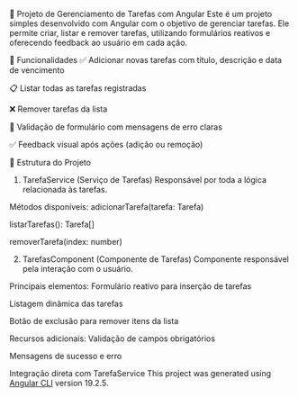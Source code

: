 📝 Projeto de Gerenciamento de Tarefas com Angular
Este é um projeto simples desenvolvido com Angular com o objetivo de gerenciar tarefas. Ele permite criar, listar e remover tarefas, utilizando formulários reativos e oferecendo feedback ao usuário em cada ação.

📌 Funcionalidades
✅ Adicionar novas tarefas com título, descrição e data de vencimento

📋 Listar todas as tarefas registradas

❌ Remover tarefas da lista

🧾 Validação de formulário com mensagens de erro claras

✅ Feedback visual após ações (adição ou remoção)

🧠 Estrutura do Projeto
1. TarefaService (Serviço de Tarefas)
Responsável por toda a lógica relacionada às tarefas.

Métodos disponíveis:
adicionarTarefa(tarefa: Tarefa)

listarTarefas(): Tarefa[]

removerTarefa(index: number)

2. TarefasComponent (Componente de Tarefas)
Componente responsável pela interação com o usuário.

Principais elementos:
Formulário reativo para inserção de tarefas

Listagem dinâmica das tarefas

Botão de exclusão para remover itens da lista

Recursos adicionais:
Validação de campos obrigatórios

Mensagens de sucesso e erro

Integração direta com TarefaService
This project was generated using [Angular CLI](https://github.com/angular/angular-cli) version 19.2.5.

